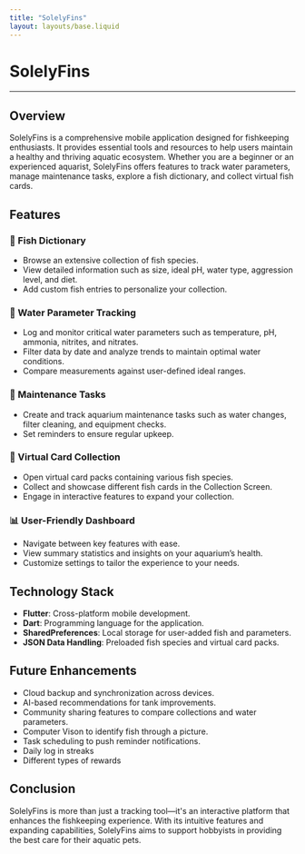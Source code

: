 ```yaml
---
title: "SolelyFins"
layout: layouts/base.liquid
---
```


# SolelyFins

---

## Overview
SolelyFins is a comprehensive mobile application designed for fishkeeping enthusiasts. It provides essential tools and resources to help users maintain a healthy and thriving aquatic ecosystem. Whether you are a beginner or an experienced aquarist, SolelyFins offers features to track water parameters, manage maintenance tasks, explore a fish dictionary, and collect virtual fish cards.

## Features

### 🐠 Fish Dictionary
- Browse an extensive collection of fish species.
- View detailed information such as size, ideal pH, water type, aggression level, and diet.
- Add custom fish entries to personalize your collection.

### 🌊 Water Parameter Tracking
- Log and monitor critical water parameters such as temperature, pH, ammonia, nitrites, and nitrates.
- Filter data by date and analyze trends to maintain optimal water conditions.
- Compare measurements against user-defined ideal ranges.

### 🔧 Maintenance Tasks
- Create and track aquarium maintenance tasks such as water changes, filter cleaning, and equipment checks.
- Set reminders to ensure regular upkeep.

### 🎴 Virtual Card Collection
- Open virtual card packs containing various fish species.
- Collect and showcase different fish cards in the Collection Screen.
- Engage in interactive features to expand your collection.

### 📊 User-Friendly Dashboard
- Navigate between key features with ease.
- View summary statistics and insights on your aquarium’s health.
- Customize settings to tailor the experience to your needs.

## Technology Stack
- **Flutter**: Cross-platform mobile development.
- **Dart**: Programming language for the application.
- **SharedPreferences**: Local storage for user-added fish and parameters.
- **JSON Data Handling**: Preloaded fish species and virtual card packs.

## Future Enhancements
- Cloud backup and synchronization across devices.
- AI-based recommendations for tank improvements.
- Community sharing features to compare collections and water parameters.
- Computer Vison to identify fish through a picture.
- Task scheduling to push reminder notifications.
- Daily log in streaks
- Different types of rewards

## Conclusion
SolelyFins is more than just a tracking tool—it's an interactive platform that enhances the fishkeeping experience. With its intuitive features and expanding capabilities, SolelyFins aims to support hobbyists in providing the best care for their aquatic pets.
